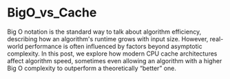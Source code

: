 # BigO_vs_Cache

Big O notation is the standard way to talk about algorithm efficiency, describing how an algorithm's runtime grows with input size. However, real-world performance is often influenced by factors beyond asymptotic complexity. In this post, we explore how modern CPU cache architectures affect algorithm speed, sometimes even allowing an algorithm with a higher Big O complexity to outperform a theoretically “better” one.